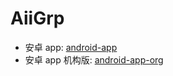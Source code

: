 # AiiGrp

- 安卓 app: [android-app](https://github.com/AiiGrp/android-app)
- 安卓 app 机构版: [android-app-org](https://github.com/AiiGrp/android-app-org)
